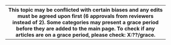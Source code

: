 <table>
<tbody><tr>
<th>
This topic may be conflicted with certain biases and any edits must be agreed upon first (6 approvals from reviewers instead of 2). Some categories may present a grace period before they are added to the main page. To check if any articles are on a grace period, please check: X:??/grace.
</th>

<!--<table>
<tbody><tr>
<th>
This topic is not XX unfinished
</th><th> -->